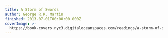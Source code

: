 ```yaml
---
title: A Storm of Swords
author: George R.R. Martin
finished: 2013-07-01T00:00:00.000Z
coverImage: >-
  https://book-covers.nyc3.digitaloceanspaces.com/readings/a-storm-of-swords-01.jpg
---
```

